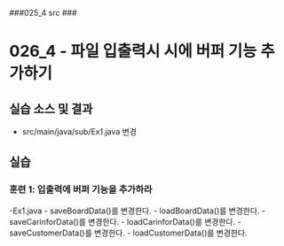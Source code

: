 ###025_4 src ###

# 026_4 - 파일 입출력시 시에 버퍼 기능 추가하기

## 실습 소스 및 결과

- src/main/java/sub/Ex1.java 변경


## 실습

### 훈련 1: 입출력에 버퍼 기능을 추가하라

  -Ex1.java
    - saveBoardData()를 변경한다.
    - loadBoardData()를 변경한다.
    - saveCarinforData()를 변경한다.
    - loadCarinforData()를 변경한다.
    - saveCustomerData()를 변경한다.
    - loadCustomerData()를 변경한다.
